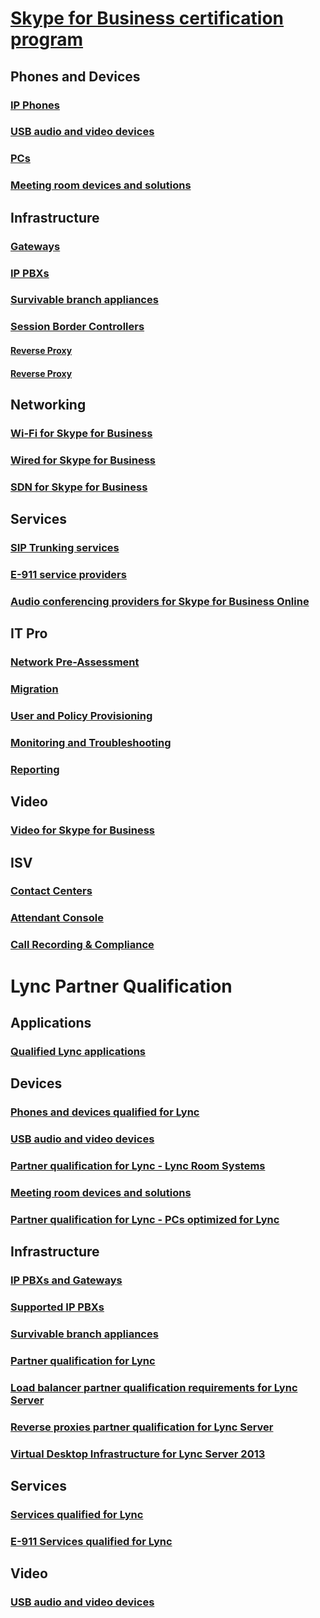 # [Skype for Business certification program](../skype-bus/overview.md)  <!--https://technet.microsoft.com/en-us/office/Dn947481 -->
## Phones and Devices
### [IP Phones](../skype-bus/devices-ip-phones.md)
### [USB audio and video devices](../skype-bus/devices-usb-devices.md) 
### [PCs](../skype-bus/devices-pcs.md)  
### [Meeting room devices and solutions](../skype-bus/devices-meeting-rooms.md)  
## Infrastructure
### [Gateways](../skype-bus/infra-gateways.md) 
### [IP PBXs](../skype-bus/infra-ip-pbxs.md) 
### [Survivable branch appliances](../skype-bus/infra-sba.md)  
### [Session Border Controllers](../skype-bus/infra-sbc.md) 
#### [Reverse Proxy](../skype-bus/infra-rev-proxy.md) 
#### [Reverse Proxy](../skype-bus/infra-load-balancers.md) 
## Networking
### [Wi-Fi for Skype for Business](../skype-bus/networking-wifi.md)  
### [Wired for Skype for Business](../skype-bus/networking-wired.md) 
### [SDN for Skype for Business](../skype-bus/networking-sdn.md) 
## Services
### [SIP Trunking services](../skype-bus/services-sip-trunking.md) 
### [E-911 service providers](../skype-bus/services-e911.md) 
### [Audio conferencing providers for Skype for Business Online](../skype-bus/services-acps.md)
## IT Pro
### [Network Pre-Assessment](../skype-bus/it-pro-tools-pre-assessment.md) 
### [Migration](../skype-bus/it-pro-tools-migration.md) 
### [User and Policy Provisioning](../skype-bus/it-pro-tools-user-policy.md) 
### [Monitoring and Troubleshooting](../skype-bus/it-pro-tools-monitor-troubleshoot.md) 
### [Reporting](../skype-bus/it-pro-tools-reporting.md) 
## Video
### [Video for Skype for Business](../skype-bus/video.md)  
## ISV
### [Contact Centers](../skype-bus/isv-contact-centers.md) 
### [Attendant Console](../skype-bus/isv-attendant-consoles.md) 
### [Call Recording & Compliance](../skype-bus/isv-call-recording.md) 
# Lync Partner Qualification
## Applications 
### [Qualified Lync applications](../lync-cert/qualified-lync-apps.md) 
## Devices
### [Phones and devices qualified for  Lync](../lync-cert/ip-phones.md)  
### [USB audio and video devices](../lync-cert/usb-and-video.md) 
### [Partner qualification for Lync - Lync Room Systems](../lync-cert/room-systems.md) 
### [Meeting room devices and solutions](../lync-cert/meeting-room-devices.md) 
### [Partner qualification for Lync - PCs optimized for Lync](../lync-cert/pcs-optimized-for-lync.md) 
## Infrastructure
### [IP PBXs and Gateways](../lync-cert/qualified-ip-pbx-gateway.md)  
### [Supported IP PBXs](../lync-cert/supported-ip-pbxs.md) 
### [Survivable branch appliances](../lync-cert/survivable-branch-appliances.md)  
### [Partner qualification for Lync](../lync-cert/sbcs-lync-server.md) 
### [Load balancer partner qualification requirements for Lync Server](../lync-cert/hardware-load-balancers.md)  
### [Reverse proxies partner qualification for Lync Server](../lync-cert/reverse-proxies.md) 
### [Virtual Desktop Infrastructure for Lync Server 2013](../lync-cert/virtual-desktop-lync-server.md)  
## Services
### [Services qualified for Lync](../lync-cert/sip-trunking-services.md)  
### [E-911 Services qualified for Lync](../lync-cert/e-911-service-providers.md) 
## Video
### [USB audio and video devices](../lync-cert/usb-and-video.md) 

<!-- ### Certified Support
https://partnersolutions.skypeforbusiness.com/solutionscatalog -->